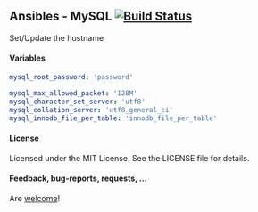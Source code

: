 ## Ansibles - MySQL [![Build Status](https://travis-ci.org/Ansibles/mysql.png)](https://travis-ci.org/Ansibles/mysql)

Set/Update the hostname

#### Variables

```yaml
mysql_root_password: 'password'

mysql_max_allowed_packet: '128M'
mysql_character_set_server: 'utf8'
mysql_collation_server: 'utf8_general_ci'
mysql_innodb_file_per_table: 'innodb_file_per_table'
```

#### License

Licensed under the MIT License. See the LICENSE file for details.

#### Feedback, bug-reports, requests, ...

Are [welcome](https://github.com/ansibles/mysql/issues)!
